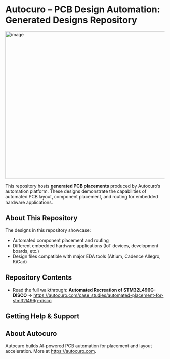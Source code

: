 # Autocuro – PCB Design Automation: Generated Designs Repository

<img width="1342" height="466" alt="image" src="https://github.com/user-attachments/assets/6df26cca-8cef-4867-85c0-822150c47199" />

This repository hosts **generated PCB placements** produced by Autocuro’s automation platform. These designs demonstrate the capabilities of automated PCB layout, component placement, and routing for 
embedded hardware applications.

## About This Repository

The designs in this repository showcase:
- Automated component placement and routing
- Different embedded hardware applications (IoT devices, development boards, etc.)
- Design files compatible with major EDA tools (Altium, Cadence Allegro, KiCad)

## Repository Contents

- Read the full walkthrough: **Automated Recreation of STM32L496G-DISCO** → https://autocuro.com/case_studies/automated-placement-for-stm32l496g-disco

## Getting Help & Support

## About Autocuro
Autocuro builds AI-powered PCB automation for placement and layout acceleration. More at https://autocuro.com.
